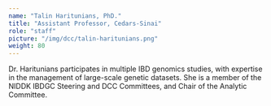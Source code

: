 ```yaml
---
name: "Talin Haritunians, PhD."
title: "Assistant Professor, Cedars-Sinai"
role: "staff"
picture: "/img/dcc/talin-haritunians.png"
weight: 80
---
```


Dr. Haritunians participates in multiple IBD genomics studies, with expertise in the management of large-scale genetic datasets. She is a member of the NIDDK IBDGC Steering and DCC Committees, and Chair of the Analytic Committee.
